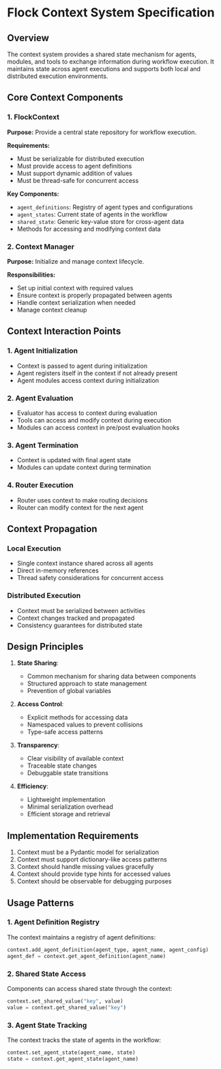 # Flock Context System Specification

## Overview
The context system provides a shared state mechanism for agents, modules, and tools to exchange information during workflow execution. It maintains state across agent executions and supports both local and distributed execution environments.

## Core Context Components

### 1. FlockContext

**Purpose:**
Provide a central state repository for workflow execution.

**Requirements:**
- Must be serializable for distributed execution
- Must provide access to agent definitions
- Must support dynamic addition of values
- Must be thread-safe for concurrent access

**Key Components:**
- `agent_definitions`: Registry of agent types and configurations
- `agent_states`: Current state of agents in the workflow
- `shared_state`: Generic key-value store for cross-agent data
- Methods for accessing and modifying context data

### 2. Context Manager

**Purpose:**
Initialize and manage context lifecycle.

**Responsibilities:**
- Set up initial context with required values
- Ensure context is properly propagated between agents
- Handle context serialization when needed
- Manage context cleanup

## Context Interaction Points

### 1. Agent Initialization
- Context is passed to agent during initialization
- Agent registers itself in the context if not already present
- Agent modules access context during initialization

### 2. Agent Evaluation
- Evaluator has access to context during evaluation
- Tools can access and modify context during execution
- Modules can access context in pre/post evaluation hooks

### 3. Agent Termination
- Context is updated with final agent state
- Modules can update context during termination

### 4. Router Execution
- Router uses context to make routing decisions
- Router can modify context for the next agent

## Context Propagation

### Local Execution
- Single context instance shared across all agents
- Direct in-memory references
- Thread safety considerations for concurrent access

### Distributed Execution
- Context must be serialized between activities
- Context changes tracked and propagated
- Consistency guarantees for distributed state

## Design Principles

1. **State Sharing**:
   - Common mechanism for sharing data between components
   - Structured approach to state management
   - Prevention of global variables

2. **Access Control**:
   - Explicit methods for accessing data
   - Namespaced values to prevent collisions
   - Type-safe access patterns

3. **Transparency**:
   - Clear visibility of available context
   - Traceable state changes
   - Debuggable state transitions

4. **Efficiency**:
   - Lightweight implementation
   - Minimal serialization overhead
   - Efficient storage and retrieval

## Implementation Requirements

1. Context must be a Pydantic model for serialization
2. Context must support dictionary-like access patterns
3. Context should handle missing values gracefully
4. Context should provide type hints for accessed values
5. Context should be observable for debugging purposes

## Usage Patterns

### 1. Agent Definition Registry
The context maintains a registry of agent definitions:
```python
context.add_agent_definition(agent_type, agent_name, agent_config)
agent_def = context.get_agent_definition(agent_name)
```

### 2. Shared State Access
Components can access shared state through the context:
```python
context.set_shared_value("key", value)
value = context.get_shared_value("key")
```

### 3. Agent State Tracking
The context tracks the state of agents in the workflow:
```python
context.set_agent_state(agent_name, state)
state = context.get_agent_state(agent_name)
``` 